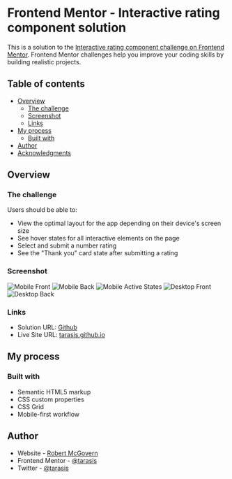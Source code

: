 # Frontend Mentor - Interactive rating component solution

This is a solution to the [Interactive rating component challenge on Frontend Mentor](https://www.frontendmentor.io/challenges/interactive-rating-component-koxpeBUmI). Frontend Mentor challenges help you improve your coding skills by building realistic projects.

## Table of contents

- [Overview](#overview)
  - [The challenge](#the-challenge)
  - [Screenshot](#screenshot)
  - [Links](#links)
- [My process](#my-process)
  - [Built with](#built-with)
- [Author](#author)
- [Acknowledgments](#acknowledgments)
## Overview

### The challenge

Users should be able to:

- View the optimal layout for the app depending on their device's screen size
- See hover states for all interactive elements on the page
- Select and submit a number rating
- See the "Thank you" card state after submitting a rating

### Screenshot

![Mobile Front](screenshots/mobile-front.png)
![Mobile Back](screenshots/mobile-back.png)
![Mobile Active States](screenshots/mobile-active-states.png)
![Desktop Front](screenshots/desktop-front.png)
![Desktop Back](screenshots/desktop-back.png)

### Links

- Solution URL: [Github](https://github.com/tarasis/tarasis.github.io/tree/main/projects/FrontendMentor/newbie/interactive-rating-component)
- Live Site URL: [tarasis.github.io](https://tarasis.github.io/FrontendMentor/newbie/interactive-rating-component/)

## My process

### Built with

- Semantic HTML5 markup
- CSS custom properties
- CSS Grid
- Mobile-first workflow

## Author

- Website - [Robert McGovern](https://www.your-site.com)
- Frontend Mentor - [@tarasis](https://www.frontendmentor.io/profile/tarasis)
- Twitter - [@tarasis](https://www.twitter.com/tarasis)

